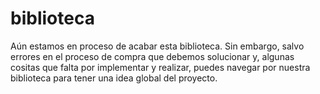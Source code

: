 # biblioteca
Aún estamos en proceso de acabar esta biblioteca. Sin embargo, salvo errores en el proceso de compra que debemos solucionar y, algunas cositas que falta por implementar y realizar, puedes navegar por nuestra biblioteca para tener una idea global del proyecto.
